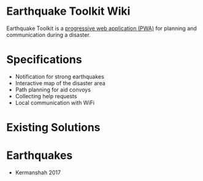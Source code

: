 # Earthquake Toolkit Wiki

Earthquake Toolkit is a [progressive web application (PWA)](https://developers.google.com/web/progressive-web-apps/) for planning and communication during a disaster.

# Specifications
- Notification for strong earthquakes
- Interactive map of the disaster area
- Path planning for aid convoys
- Collecting help requests
- Local communication with WiFi

# Existing Solutions

# Earthquakes
- Kermanshah 2017
